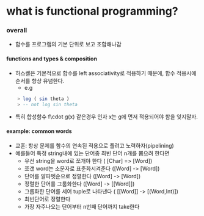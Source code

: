 # what is functional programming?

### overall

- 함수를 프로그램의 기본 단위로 보고 조합해나감

#### functions and types & composition

- 하스켈은 기본적으로 함수를 left associativity로 적용하기 때문에, 함수 적용시에 순서를 항상 유념한다.
  - e.g
```haskell
    > log ( sin theta )
    > -- not log sin theta
```

- 특히 합성함수 f\cdot g(x) 같은경우 인자 x는 g에 먼저 적용되어야 함을 잊지말자.

#### example: common words

- 교훈: 항상 문제를 함수의 연속된 적용으로 풀려고 노력하자(pipelining)
- 예를들어 특정 string내에 있는 단어중 최빈 단어 n개를 뽑으려 한다면
  - 우선 string을 word로 쪼개야 한다 ( [Char] => [Word])
  - 쪼갠 word는 소문자로 표준화시켜준다 ([Word] -> [Word])
  - 단어를 알파벳순으로 정렬한다 ([Word] -> [Word])
  - 정렬한 단어를 그룹화한다 ([Word] -> [[Word]])
  - 그룹화한 단어를 세어 tuple로 나타낸다 ( [[Word]] -> [(Word,Int)])
  - 최빈단어로 정렬한다
  - 가장 자주나오는 단어부터 n번째 단어까지 take한다

